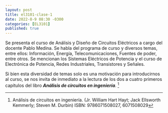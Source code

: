 ```yaml
---
layout: post
title: el3101-clase-1
date: 2022-8-9 08:30 -0300
categories: [EL3101]
published: true
---
```


Se presenta el curso de Análisis y Diseño de Circuitos Eléctricos a cargo del docente Pablo Medina. Se habla del programa de curso y diversos temas, entre ellos: Información, Energía, Telecomunicaciones, Fuentes de poder, entre otros. Se mencionan los Sistemas Eléctricos de Potencia y el curso de Electrónica de Potencia, Redes Industriales, Transistores y Señales.

Si bien esta diversidad de temas solo es una motivación para introducirnos al curso, se nos invita de inmediato a la lectura de los dos a cuatro primeros capítulos del libro ***Análisis de circuitos en ingeniería***. [^1]

[^1]: Análisis de circuitos en ingeniería. (Jr. William Hart Hayt; Jack Ellsworth Kemmerly; Steven M. Durbin) ISBN:	9786071508027, 6071508029